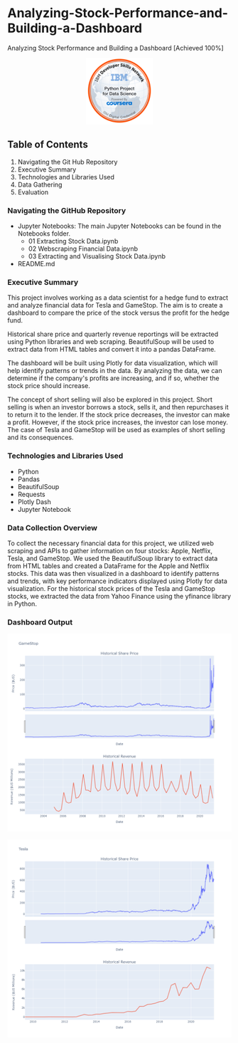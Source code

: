 # Analyzing-Stock-Performance-and-Building-a-Dashboard
Analyzing Stock Performance and Building a Dashboard [Achieved 100%]

<p align="center">
  <img width="150" height="150" src="https://github.com/Amertastic/Analyzing-Stock-Performance-and-Building-a-Dashboard/blob/main/Images/Python_Project_for_Data_Science.png?raw=true">
</p>

## Table of Contents

1) Navigating the Git Hub Repository
2) Executive Summary
3) Technologies and Libraries Used
4) Data Gathering
5) Evaluation

### Navigating the GitHub Repository

- Jupyter Notebooks: The main Jupyter Notebooks can be found in the Notebooks folder.
  - 01 Extracting Stock Data.ipynb
  - 02 Webscraping Financial Data.ipynb
  - 03 Extracting and Visualising Stock Data.ipynb
- README.md

### Executive Summary
This project involves working as a data scientist for a hedge fund to extract and analyze financial data for Tesla and GameStop. The aim is to create a dashboard to compare the price of the stock versus the profit for the hedge fund.

Historical share price and quarterly revenue reportings will be extracted using Python libraries and web scraping. BeautifulSoup will be used to extract data from HTML tables and convert it into a pandas DataFrame.

The dashboard will be built using Plotly for data visualization, which will help identify patterns or trends in the data. By analyzing the data, we can determine if the company's profits are increasing, and if so, whether the stock price should increase.

The concept of short selling will also be explored in this project. Short selling is when an investor borrows a stock, sells it, and then repurchases it to return it to the lender. If the stock price decreases, the investor can make a profit. However, if the stock price increases, the investor can lose money. The case of Tesla and GameStop will be used as examples of short selling and its consequences.

### Technologies and Libraries Used

- Python
- Pandas
- BeautifulSoup
- Requests
- Plotly Dash
- Jupyter Notebook

### Data Collection Overview

To collect the necessary financial data for this project, we utilized web scraping and APIs to gather information on four stocks: Apple, Netflix, Tesla, and GameStop. We used the BeautifulSoup library to extract data from HTML tables and created a DataFrame for the Apple and Netflix stocks. This data was then visualized in a dashboard to identify patterns and trends, with key performance indicators displayed using Plotly for data visualization. For the historical stock prices of the Tesla and GameStop stocks, we extracted the data from Yahoo Finance using the yfinance library in Python.

### Dashboard Output

<p align="right">
  <img src="https://github.com/Amertastic/Analyzing-Stock-Performance-and-Building-a-Dashboard/blob/main/Images/GameStop%20Stock%20Graph.png">
</p>

<p align="left">
  <img src="https://github.com/Amertastic/Analyzing-Stock-Performance-and-Building-a-Dashboard/blob/main/Images/Tesla%20Stock%20Graph.png">
</p>

